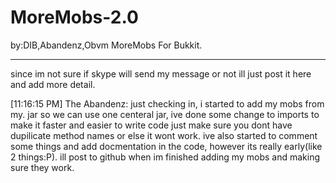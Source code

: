 MoreMobs-2.0
============
by:DIB,Abandenz,Obvm
MoreMobs For Bukkit.

______________

since im not sure if skype will send my message or not ill just post it here and add more detail.

[11:16:15 PM] The Abandenz: just checking in, i started to add my mobs from my.
jar so we can use one centeral jar, ive done some change to imports to make it faster and easier to write code just make sure you dont have dupilicate method names or else it wont work. ive also started to comment some things and add docmentation in the code, however its really early(like 2 things:P).
ill post to github when im finished adding my mobs and making sure they work.
